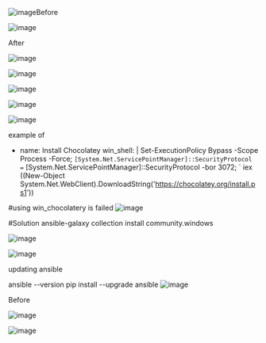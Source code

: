 ![image](https://github.com/user-attachments/assets/3a7db46e-9775-4af7-8673-cac209b5dce6)Before

![image](https://github.com/user-attachments/assets/ab9b46c2-5470-4b5f-b34d-4390d8386de9)


After

![image](https://github.com/user-attachments/assets/1098b455-9ef8-4c4e-b634-ebc5fac0266f)


![image](https://github.com/user-attachments/assets/c625c3ba-079e-482e-ae66-1590fb37c5f3)

![image](https://github.com/user-attachments/assets/56385336-8bda-4048-b338-a189d8414ffe)

![image](https://github.com/user-attachments/assets/dfec2b5c-8504-4ff1-86a9-24b3c3293441)


![image](https://github.com/user-attachments/assets/f4a176ae-7eda-45db-8cf4-2f32e831c8f8)




example of 

- name: Install Chocolatey
  win_shell: |
    Set-ExecutionPolicy Bypass -Scope Process -Force; `
    [System.Net.ServicePointManager]::SecurityProtocol = `
    [System.Net.ServicePointManager]::SecurityProtocol -bor 3072; `
    iex ((New-Object System.Net.WebClient).DownloadString('https://chocolatey.org/install.ps1'))



#using win_chocolatery is failed
![image](https://github.com/user-attachments/assets/6b3db117-a051-4192-8a02-f79193277ba8)


#Solution
ansible-galaxy collection install community.windows

![image](https://github.com/user-attachments/assets/c3058e35-7fe6-48ed-96ac-8ad48560bafc)

![image](https://github.com/user-attachments/assets/dc4abe14-a115-48dc-bfba-cf4722f8a3f7)


updating ansible

ansible --version
pip install --upgrade ansible
![image](https://github.com/user-attachments/assets/34eb316f-2bc9-446f-82d0-40e59158c666)


Before

![image](https://github.com/user-attachments/assets/033b9204-c6a6-425c-b2e4-afda33f1fe85)

![image](https://github.com/user-attachments/assets/dfd1c493-494f-449e-9081-1be9712ae5c6)


